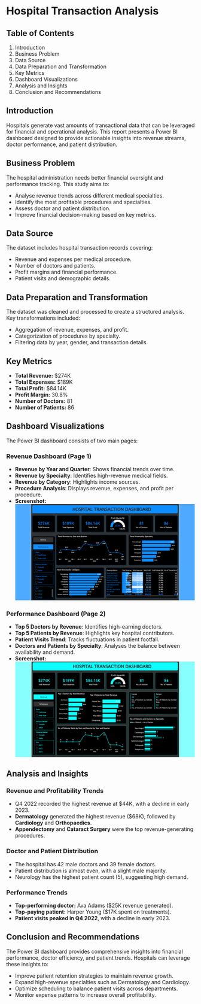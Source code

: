 # Hospital Transaction Analysis 

## Table of Contents
1. Introduction
2. Business Problem
3. Data Source
4. Data Preparation and Transformation
5. Key Metrics
6. Dashboard Visualizations
7. Analysis and Insights
8. Conclusion and Recommendations

## Introduction
Hospitals generate vast amounts of transactional data that can be leveraged for financial and operational analysis. This report presents a Power BI dashboard designed to provide actionable insights into revenue streams, doctor performance, and patient distribution.

## Business Problem
The hospital administration needs better financial oversight and performance tracking. This study aims to:
- Analyse revenue trends across different medical specialties.
- Identify the most profitable procedures and specialties.
- Assess doctor and patient distribution.
- Improve financial decision-making based on key metrics.

## Data Source
The dataset includes hospital transaction records covering:
- Revenue and expenses per medical procedure.
- Number of doctors and patients.
- Profit margins and financial performance.
- Patient visits and demographic details.

## Data Preparation and Transformation
The dataset was cleaned and processed to create a structured analysis. Key transformations included:
- Aggregation of revenue, expenses, and profit.
- Categorization of procedures by specialty.
- Filtering data by year, gender, and transaction details.

## Key Metrics
- **Total Revenue:** $274K
- **Total Expenses:** $189K
- **Total Profit:** $84.14K
- **Profit Margin:** 30.8%
- **Number of Doctors:** 81
- **Number of Patients:** 86

## Dashboard Visualizations
The Power BI dashboard consists of two main pages:

### **Revenue Dashboard (Page 1)**
- **Revenue by Year and Quarter**: Shows financial trends over time.
- **Revenue by Specialty**: Identifies high-revenue medical fields.
- **Revenue by Category**: Highlights income sources.
- **Procedure Analysis**: Displays revenue, expenses, and profit per procedure.
- **Screenshot:** ![Revenue Dashboard](images/revenuedashboard.png)

### **Performance Dashboard (Page 2)**
- **Top 5 Doctors by Revenue**: Identifies high-earning doctors.
- **Top 5 Patients by Revenue**: Highlights key hospital contributors.
- **Patient Visits Trend**: Tracks fluctuations in patient footfall.
- **Doctors and Patients by Specialty**: Analyses the balance between availability and demand.
- **Screenshot:** ![Performance Dashboard](images/performancedashboard.png)

## Analysis and Insights
### **Revenue and Profitability Trends**
- Q4 2022 recorded the highest revenue at $44K, with a decline in early 2023.
- **Dermatology** generated the highest revenue ($68K), followed by **Cardiology** and **Orthopaedics**.
- **Appendectomy** and **Cataract Surgery** were the top revenue-generating procedures.

### **Doctor and Patient Distribution**
- The hospital has 42 male doctors and 39 female doctors.
- Patient distribution is almost even, with a slight male majority.
- Neurology has the highest patient count (5), suggesting high demand.

### **Performance Trends**
- **Top-performing doctor:** Ava Adams ($25K revenue generated).
- **Top-paying patient:** Harper Young ($17K spent on treatments).
- **Patient visits peaked in Q4 2022**, with a decline in early 2023.

## Conclusion and Recommendations
The Power BI dashboard provides comprehensive insights into financial performance, doctor efficiency, and patient trends. Hospitals can leverage these insights to:
- Improve patient retention strategies to maintain revenue growth.
- Expand high-revenue specialties such as Dermatology and Cardiology.
- Optimize scheduling to balance patient visits across departments.
- Monitor expense patterns to increase overall profitability.
